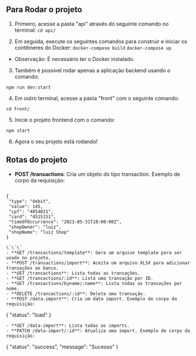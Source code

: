 ## Para Rodar o projeto

1. Primeiro, acesse a pasta "api" através do seguinte comando no terminal: `cd api/`

2. Em seguida, execute os seguintes comandos para construir e iniciar os contêineres do Docker:
 `docker-compose build` `docker-compose up`

 * Observação: É necessário ter o Docker instalado.

3. Também é possível rodar apenas a aplicação backend usando o comando:

`npm run dev:start`

4. Em outro terminal, acesse a pasta "front" com o seguinte comando:

`cd front/`

5. Inicie o projeto frontend com o comando:

`npm start`


6. Agora o seu projeto está rodando!

## Rotas do projeto
- **POST /transactions**: Cria um objeto do tipo transaction. Exemplo de corpo da requisição:
```

{
 "type": "debit",
 "value": 145,
 "cpf": "4854821",
 "card": "4515151",
 "timeOfOccurrence": "2023-05-31T10:00:00Z",
 "shopOwner": "luiz",
 "shopName": "luiz Shop"
}

\`\`\`
- **GET /transactions/template**: Gera um arquivo template para ser usado no projeto.
- **POST /transactions/import**: Aceita um arquivo XLSX para adicionar transações ao banco.
- **GET /transactions**: Lista todas as transações.
- **GET /transactions/:id**: Lista uma transação por ID.
- **GET /transactions/byname/:name**: Lista todas as transações por nome.
- **DELETE /transactions/:id**: Deleta uma transação.
- **POST /data-import**: Cria um data import. Exemplo de corpo da requisição:
```
{
  "status": "load"
}
```
- **GET /data-import**: Lista todas as imports.
- **PATCH /data-import/:id**: Atualiza uma import. Exemplo de corpo da requisição:
```
{
  "status": "success",
  "message": "Sucesso"
}
```